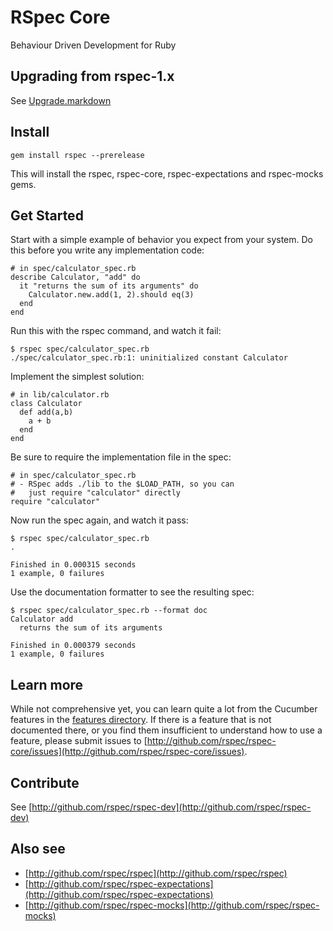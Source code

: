 # RSpec Core

Behaviour Driven Development for Ruby

## Upgrading from rspec-1.x

See [Upgrade.markdown](http://github.com/rspec/rspec-core/blob/master/Upgrade.markdown)

## Install

    gem install rspec --prerelease

This will install the rspec, rspec-core, rspec-expectations and rspec-mocks
gems.

## Get Started

Start with a simple example of behavior you expect from your system. Do
this before you write any implementation code:

    # in spec/calculator_spec.rb
    describe Calculator, "add" do
      it "returns the sum of its arguments" do
        Calculator.new.add(1, 2).should eq(3)
      end
    end

Run this with the rspec command, and watch it fail:

    $ rspec spec/calculator_spec.rb
    ./spec/calculator_spec.rb:1: uninitialized constant Calculator

Implement the simplest solution:

    # in lib/calculator.rb
    class Calculator
      def add(a,b)
        a + b
      end
    end

Be sure to require the implementation file in the spec:

    # in spec/calculator_spec.rb
    # - RSpec adds ./lib to the $LOAD_PATH, so you can
    #   just require "calculator" directly
    require "calculator"

Now run the spec again, and watch it pass:
    
    $ rspec spec/calculator_spec.rb
    .

    Finished in 0.000315 seconds
    1 example, 0 failures

Use the documentation formatter to see the resulting spec:

    $ rspec spec/calculator_spec.rb --format doc
    Calculator add
      returns the sum of its arguments

    Finished in 0.000379 seconds
    1 example, 0 failures

## Learn more

While not comprehensive yet, you can learn quite a lot from the Cucumber
features in the [features
directory](http://github.com/rspec/rspec-core/tree/master/features/).  If there
is a feature that is not documented there, or you find them insufficient to
understand how to use a feature, please submit issues to
[http://github.com/rspec/rspec-core/issues](http://github.com/rspec/rspec-core/issues).

## Contribute

See [http://github.com/rspec/rspec-dev](http://github.com/rspec/rspec-dev)

## Also see

* [http://github.com/rspec/rspec](http://github.com/rspec/rspec)
* [http://github.com/rspec/rspec-expectations](http://github.com/rspec/rspec-expectations)
* [http://github.com/rspec/rspec-mocks](http://github.com/rspec/rspec-mocks)

